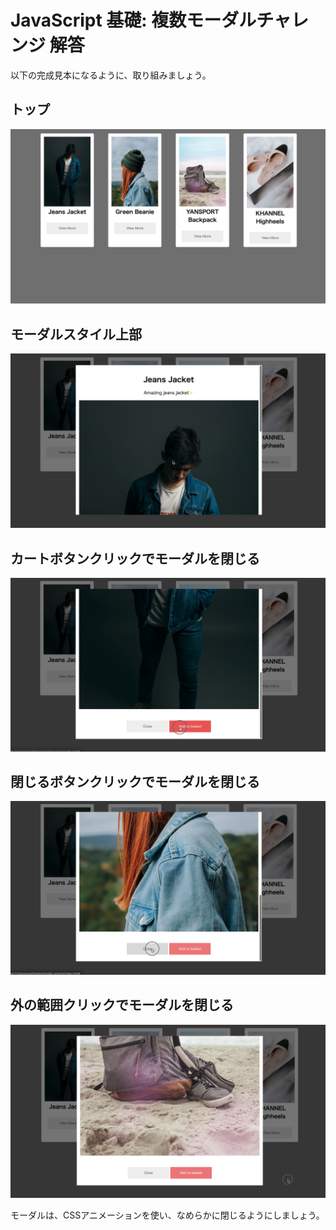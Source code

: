 # JavaScript 基礎: 複数モーダルチャレンジ 解答

以下の完成見本になるように、取り組みましょう。

## トップ
![result](./images/results/result.png)

## モーダルスタイル上部
![result](./images/results/top.png)

## カートボタンクリックでモーダルを閉じる
![result](./images/results/basket.png)

## 閉じるボタンクリックでモーダルを閉じる
![result](./images/results/close.png)

## 外の範囲クリックでモーダルを閉じる
![result](./images/results/outer.png)

モーダルは、CSSアニメーションを使い、なめらかに閉じるようにしましょう。